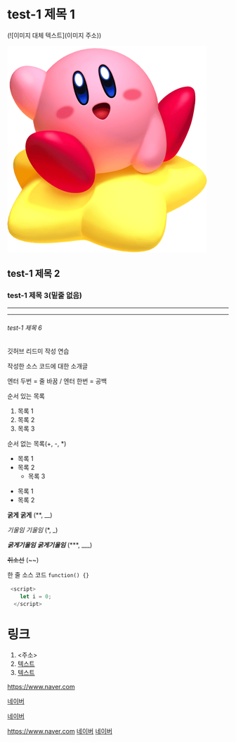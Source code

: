 # test-1 제목 1

(![이미지 대체 텍스트](이미지 주소))

![커비](./kirby-star2.png)
## test-1 제목 2
### test-1 제목 3(밑줄 없음)
***
---
###### test-1 제목 6

깃허브 리드미 작성 연습

작성한 소스 코드에 대한 소개글

엔터 두번 = 줄 바꿈 
/ 엔터 한번 = 공백

순서 있는 목록
1. 목록 1
2. 목록 2
3. 목록 3

순서 없는 목록(+, -, *)
+ 목록 1
+ 목록 2
  + 목록 3
- 목록 1
- 목록 2


**굵게** __굵게__ (**, __)

*기울임* _기울임_ (*, _)

***굵게기울임*** ___굵게기울임___ (***, ___)

~~취소선~~ (~~)

한 줄 소스 코드 `function() {}`

``` javascript
 <script>
    let i = 0;
  </script>
```

# 링크
1. <주소>
2. [텍스트](주소)
3. [텍스트](주소, "부가 설명")

<https://www.naver.com>

[네이버](https://www.naver.com)

[네이버](https://www.naver.com, "클릭하여 이동")

<a>https://www.naver.com</a>
<a href="주소">네이버</a>
<a href="주소" alt="설명글">네이버</a>
